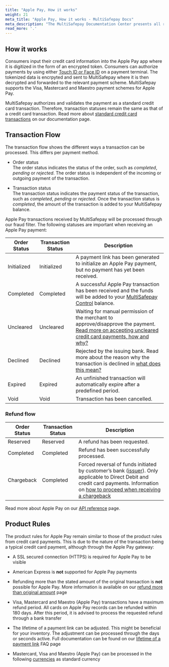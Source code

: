 ```yaml
---
title: "Apple Pay, How it works"
weight: 21
meta_title: "Apple Pay, How it works - MultiSafepay Docs"
meta_description: "The MultiSafepay Documentation Center presents all relevant information about our Plugins and API. You can also find support pages for payment methods, tools and general questions as well as the contact details of our Support and Integration Teams."
read_more: '.'
---
```


## How it works


Consumers input their credit card information into the Apple Pay app where it is digitized in the form of an encrypted token. Consumers can authorize payments by using either [Touch ID or Face ID](https://www.apple.com/apple-pay) on a payment terminal. The tokenized data is encrpyted and sent to MultiSafepay where it is then decrypted and forwarded to the relevant payment scheme. MultiSafepay supports the Visa, Mastercard and Maestro payment schemes for Apple Pay.

MultiSafepay authorizes and validates the payment as a standard credit card transaction. Therefore, transaction statuses remain the same as that of a credit card transaction. Read more about [standard credit card transactions](/payment-methods/credit-and-debit-cards) on our documentation page.

## Transaction Flow

The transaction flow shows the different ways a transaction can be processed. This differs per payment method.

* Order status      
The order status indicates the status of the order, such as _completed_, _pending_ or _rejected_. The order status is independent of the incoming or outgoing payment of the transaction.

* Transaction status       
The transaction status indicates the payment status of the transaction, such as _completed_, _pending_ or _rejected_. Once the transaction status is _completed_, the amount of the transaction is added to your MultiSafepay balance.

Apple Pay transactions received by MultiSafepay will be processed through our fraud filter. The following statuses are important when receiving an Apple Pay payment:

| Order Status                      | Transaction Status      | Description |
|--------------------------------|-----------|-----------------------------------------------------------------------------------------|
| Initialized | Initialized | A payment link has been generated to initialize an Apple Pay payment, but no payment has yet been received.  | 
| Completed   | Completed   | A successful Apple Pay transaction has been received and the funds will be added to your [MultiSafepay Control](/faq/general/glossary/#multisafepay-control) balance.   | 
| Uncleared   | Uncleared   |  Waiting for manual permission of the merchant to approve/disapprove the payment. [Read more on accepting uncleared credit card payments, how and why?](/faq/risk-and-fraud/how-to-accept-an-uncleared-transaction)  | 
| Declined    | Declined    | Rejected by the issuing bank. Read more about the reason why the transaction is declined in [what does this mean?](/faq/general/declined-status) | 
| Expired     | Expired     | An unfinished transaction will automatically expire after a predefined period.  | 
| Void        | Void    | Transaction has been cancelled.   | 

### Refund flow

| Order Status                      | Transaction Status      | Description |
|--------------------------------|-----------|-----------------------------------------------------------------------------------------|
| Reserved       | Reserved    | A refund has been requested. | 
| Completed      | Completed   | Refund has been successfully processed.  | 
| Chargeback     | Completed   | Forced reversal of funds initiated by customer’s bank ([issuer](/faq/general/glossary/#issuer)). Only applicable to Direct Debit and credit card payments. Information on [how to proceed when receiving a chargeback](/faq/chargebacks/what-is-a-chargeback)         |               

Read more about Apple Pay on our [API reference](https://docs.multisafepay.com/api/#applepay) page.

## Product Rules

The product rules for Apple Pay remain similar to those of the product rules from credit card payments. This is due to the nature of the transaction being a typical credit card payment, although through the Apple Pay gateway:

* A SSL secured connection (HTTPS) is required for Apple Pay to be visible

* American Express is __not__ supported for Apple Pay payments

* Refunding more than the stated amount of the original transaction is __not__ possible for Apple Pay. More information is available on our [refund more than original amount](/faq/finance/refund-more-than-original-amount) page

* Visa, Mastercard and Maestro (Apple Pay) transactions have a maximum refund period. All cards on Apple Pay records can be refunded within 180 days. After this period, it is advised to process the requested refund through a bank transfer

* The lifetime of a payment link can be adjusted. This might be beneficial for your inventory. The adjustment can be processed through the days or seconds active. Full documentation can be found on our [lifetime of a payment link](/faq/api/lifetime-of-a-payment-link) FAQ page

* Mastercard, Visa and Maestro (Apple Pay) can be processed in the following [currencies](/faq/general/which-currencies-are-supported-by-multisafepay) as standard currency
